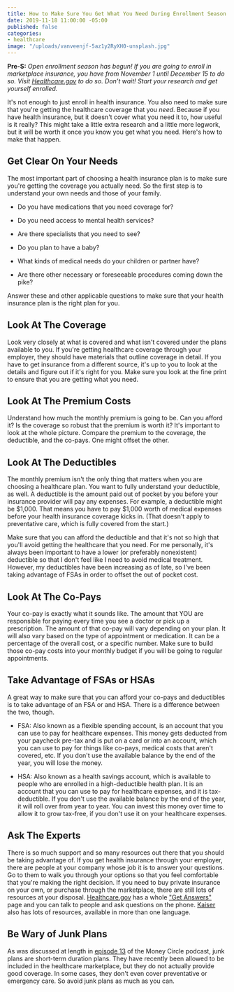 ```yaml
---
title: How to Make Sure You Get What You Need During Enrollment Season
date: 2019-11-18 11:00:00 -05:00
published: false
categories:
- healthcare
image: "/uploads/vanveenjf-5az1y2RyXH0-unsplash.jpg"
---
```


**Pre-S:** *Open enrollment season has begun! If you are going to enroll in marketplace insurance, you have from November 1 until December 15 to do so. Visit [Healthcare.gov](healthcare.gov) to do so. Don’t wait! Start your research and get yourself enrolled.*

It's not enough to just enroll in health insurance. You also need to make sure that you're getting the healthcare coverage that you *need*. Because if you have health insurance, but it doesn't cover what you need it to, how useful is it really? This might take a little extra research and a little more legwork, but it will be worth it once you know you get what you need. Here's how to make that happen.

## Get Clear On Your Needs

The most important part of choosing a health insurance plan is to make sure you're getting the coverage you actually need. So the first step is to understand your own needs and those of your family.

* Do you have medications that you need coverage for?

* Do you need access to mental health services?

* Are there specialists that you need to see?

* Do you plan to have a baby?

* What kinds of medical needs do your children or partner have?

* Are there other necessary or foreseeable procedures coming down the pike?

Answer these and other applicable questions to make sure that your health insurance plan is the right plan for you.

## Look At The Coverage

Look very closely at what is covered and what isn't covered under the plans available to you. If you're getting healthcare coverage through your employer, they should have materials that outline coverage in detail. If you have to get insurance from a different source, it's up to you to look at the details and figure out if it's right for you. Make sure you look at the fine print to ensure that you are getting what you need.

## Look At The Premium Costs

Understand how much the monthly premium is going to be. Can you afford it? Is the coverage so robust that the premium is worth it? It's important to look at the whole picture. Compare the premium to the coverage, the deductible, and the co-pays. One might offset the other.

## Look At The Deductibles

The monthly premium isn't the only thing that matters when you are choosing a healthcare plan. You want to fully understand your deductible, as well. A deductible is the amount paid out of pocket by you before your insurance provider will pay any expenses. For example, a deductible might be $1,000. That means you have to pay $1,000 worth of medical expenses before your health insurance coverage kicks in. (That doesn't apply to preventative care, which is fully covered from the start.)

Make sure that you can afford the deductible and that it's not so high that you'll avoid getting the healthcare that you need. For me personally, it's always been important to have a lower (or preferably nonexistent) deductible so that I don't feel like I need to avoid medical treatment. However, my deductibles have been increasing as of late, so I've been taking advantage of FSAs in order to offset the out of pocket cost.

## Look At The Co-Pays

Your co-pay is exactly what it sounds like. The amount that YOU are responsible for paying every time you see a doctor or pick up a prescription. The amount of that co-pay will vary depending on your plan. It will also vary based on the type of appointment or medication. It can be a percentage of the overall cost, or a specific number. Make sure to build those co-pay costs into your monthly budget if you will be going to regular appointments.

## Take Advantage of FSAs or HSAs

A great way to make sure that you can afford your co-pays and deductibles is to take advantage of an FSA or and HSA. There is a difference between the two, though.

* FSA: Also known as a flexible spending account, is an account that you can use to pay for healthcare expenses. This money gets deducted from your paycheck pre-tax and is put on a card or into an account, which you can use to pay for things like co-pays, medical costs that aren't covered, etc. If you don't use the available balance by the end of the year, you will lose the money.

* HSA: Also known as a health savings account, which is available to people who are enrolled in a high-deductible health plan. It is an account that you can use to pay for healthcare expenses, and it is tax-deductible. If you don't use the available balance by the end of the year, it will roll over from year to year. You can invest this money over time to allow it to grow tax-free, if you don't use it on your healthcare expenses.

## Ask The Experts

There is so much support and so many resources out there that you should be taking advantage of. If you get health insurance through your employer, there are people at your company whose job it is to answer your questions. Go to them to walk you through your options so that you feel comfortable that you're making the right decision. If you need to buy private insurance on your own, or purchase through the marketplace, there are still lots of resources at your disposal. [Healthcare.gov](https://www.healthcare.gov/) has a whole ["Get Answers"](https://www.healthcare.gov/get-answers/) page and you can talk to people and ask questions on the phone. [Kaiser](https://www.kff.org/understanding-health-insurance/) also has lots of resources, available in more than one language.

## Be Wary of Junk Plans

As was discussed at length in [episode 13](www.maggiegermano.com/podcast/why-its-so-important-to-have-health-insurance/) of the Money Circle podcast, junk plans are short-term duration plans. They have recently been allowed to be included in the healthcare marketplace, but they do not actually provide good coverage. In some cases, they don't even cover preventative or emergency care. So avoid junk plans as much as you can.
